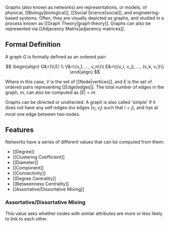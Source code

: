 Graphs (also known as networks) are representations, or models, of physical, [[Biology|biological]], [[Social Science|social]], and engineering-based systems. Often, they are visually depicted as graphs, and studied in a process known as [[Graph Theory|graph theory]]. Graphs can also be represented via [[Adjacency Matrix|adjacency matrices]].

## Formal Definition

A graph $G$ is formally defined as an ordered pair:

$$
\begin{align}
G&=(V,E) \\
V&=\{v_1, ..., v_n\}\\
E&=\{(v_i, v_j), ..., (v_k, v_l)\}
\end{align}
$$

Where in this case, $V$ is the set of [[Node|vertices]], and $E$ is the set of ordered pairs representing [[Edge|edges]]. The total number of edges in the graph, $m$, can also be computed as $|E|=m$.

Graphs can be directed or undirected. A graph is also called 'simple' if it does not have any self-edges (no edges $(v_i, v_j)$ such that $i=j$), and has at most one edge between two nodes.

## Features

Networks have a series of different values that can be computed from them:

- [[Degree]]
- [[Clustering Coefficient]]
- [[Diameter]]
- [[Component]]
- [[Connectivity]]
- [[Degree Centrality]]
- [[Betweenness Centrality]]
- [[Assortative/Dissortative Mixing]]
### Assortative/Dissortative Mixing

This value asks whether nodes with similar attributes are more or less likely to link to each other.
